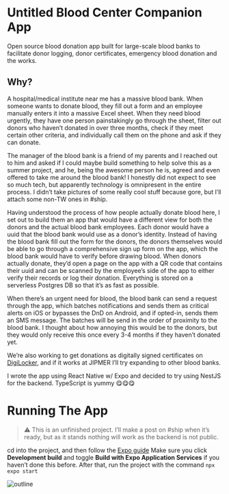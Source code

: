 # Untitled Blood Center Companion App
Open source blood donation app built for large-scale blood banks to facilitate donor logging, donor certificates, emergency blood donation and the works.

## Why?
A hospital/medical institute near me has a massive blood bank. When someone wants to donate blood, they fill out a form and an employee manually enters it into a massive Excel sheet. When they need blood urgently, they have one person painstakingly go through the sheet, filter out donors who haven’t donated in over three months, check if they meet certain other criteria, and individually call them on the phone and ask if they can donate.

The manager of the blood bank is a friend of my parents and I reached out to him and asked if I could maybe build something to help solve this as a summer project, and he, being the awesome person he is, agreed and even offered to take me around the blood bank! I honestly did not expect to see so much tech, but apparently technology is omnipresent in the entire process. I didn’t take pictures of some really cool stuff because gore, but I’ll attach some non-TW ones in #ship.

Having understood the process of how people actually donate blood here, I set out to build them an app that would have a different view for both the donors and the actual blood bank employees. Each donor would have a uuid that the blood bank would use as a donor’s identity. Instead of having the blood bank fill out the form for the donors, the donors themselves would be able to go through a comprehensive sign up form on the app, which the blood bank would have to verify before drawing blood. When donors actually donate, they’d open a page on the app with a QR code that contains their uuid and can be scanned by the employee’s side of the app to either verify their records or log their donation. Everything is stored on a serverless Postgres DB so that it’s as fast as possible.

When there’s an urgent need for blood, the blood bank can send a request through the app, which batches notifications and sends them as critical alerts on iOS or bypasses the DnD on Android, and if opted-in, sends them an SMS message. The batches will be send in the order of proximity to the blood bank. I thought about how annoying this would be to the donors, but they would only receive this once every 3-4 months if they haven’t donated yet.

We’re also working to get donations as digitally signed certificates on [DigiLocker](https://www.digilocker.gov.in), and if it works at JIPMER I’ll try expanding to other blood banks.

I wrote the app using React Native w/ Expo and decided to try using NestJS for the backend. TypeScript is yummy 😋😋😋

# Running The App

> ⚠️ This is an unfinished project. I’ll make a post on #ship when it’s ready, but as it stands nothing will work as the backend is not public.

cd into the project, and then follow the [Expo guide](https://docs.expo.dev/get-started/set-up-your-environment/)
Make sure you click **Development build** and toggle **Build with Expo Application Services** if you haven’t done this before. After that, run the project with the command ```npx expo start```


![outline](https://i.imgur.com/8rNSFwg.png)
